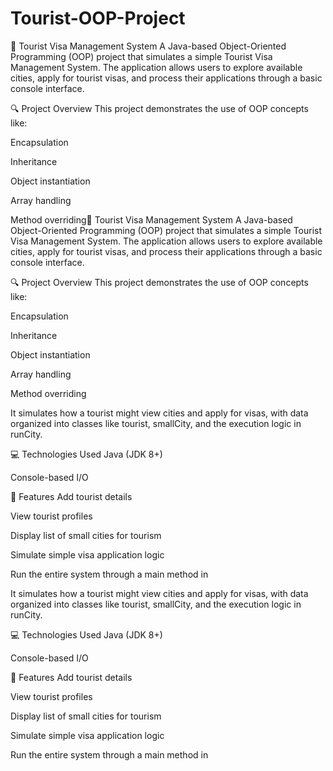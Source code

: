 # Tourist-OOP-Project
🧳 Tourist Visa Management System
A Java-based Object-Oriented Programming (OOP) project that simulates a simple Tourist Visa Management System. The application allows users to explore available cities, apply for tourist visas, and process their applications through a basic console interface.

🔍 Project Overview
This project demonstrates the use of OOP concepts like:

Encapsulation

Inheritance

Object instantiation

Array handling

Method overriding🧳 Tourist Visa Management System
A Java-based Object-Oriented Programming (OOP) project that simulates a simple Tourist Visa Management System. The application allows users to explore available cities, apply for tourist visas, and process their applications through a basic console interface.

🔍 Project Overview
This project demonstrates the use of OOP concepts like:

Encapsulation

Inheritance

Object instantiation

Array handling

Method overriding

It simulates how a tourist might view cities and apply for visas, with data organized into classes like tourist, smallCity, and the execution logic in runCity.

💻 Technologies Used
Java (JDK 8+)

Console-based I/O

🧩 Features
Add tourist details

View tourist profiles

Display list of small cities for tourism

Simulate simple visa application logic

Run the entire system through a main method in 

It simulates how a tourist might view cities and apply for visas, with data organized into classes like tourist, smallCity, and the execution logic in runCity.

💻 Technologies Used
Java (JDK 8+)

Console-based I/O

🧩 Features
Add tourist details

View tourist profiles

Display list of small cities for tourism

Simulate simple visa application logic

Run the entire system through a main method in 
